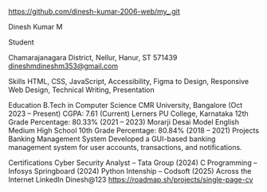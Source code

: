 https://github.com/dinesh-kumar-2006-web/my_.git

Dinesh Kumar M

Student

Chamarajanagara District, Nellur, Hanur, ST 571439
dineshmdineshm353@gmail.com

Skills
HTML, CSS, JavaScript, Accessibility, Figma to Design, Responsive Web Design, Technical Writing, Presentation

Education
B.Tech in Computer Science
CMR University, Bangalore (Oct 2023 – Present)
CGPA: 7.61 (Current)
Lerners PU College, Karnataka
12th Grade Percentage: 80.33% (2021 – 2023)
Morarji Desai Model English Medium High School
10th Grade Percentage: 80.84% (2018 – 2021)
Projects
Banking Management System
Developed a GUI-based banking management system for user accounts, transactions, and notifications.

Certifications
Cyber Security Analyst – Tata Group (2024)
C Programming – Infosys Springboard (2024)
Python Intenship – Codsoft (2025)
Across the Internet
LinkedIn
Dinesh@123
https://roadmap.sh/projects/single-page-cv
